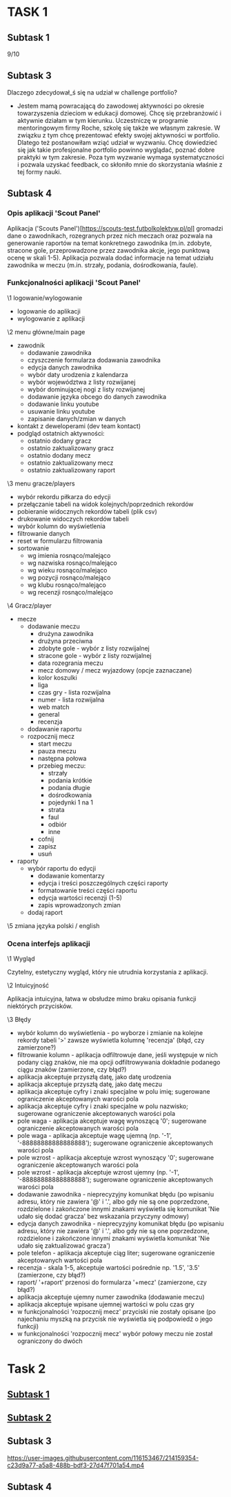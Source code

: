 # TASK 1
## Subtask 1
9/10
## Subtask 3
Dlaczego zdecydował_ś się na udział w challenge portfolio?
* Jestem mamą powracającą do zawodowej aktywności po okresie towarzyszenia dzieciom w edukacji domowej. Chcę się przebranżowić i aktywnie działam w tym kierunku. Uczestniczę w programie mentoringowym firmy Roche, szkolę się także we własnym zakresie. W związku z tym chcę prezentować efekty swojej aktywności w portfolio. Dlatego też postanowiłam wziąć udział w wyzwaniu. Chcę dowiedzieć się jak takie profesjonalne portfolio powinno wyglądać, poznać dobre praktyki w tym zakresie. Poza tym wyzwanie wymaga systematyczności i pozwala uzyskać feedback, co skłoniło mnie do skorzystania właśnie z tej formy nauki.
## Subtask 4
### Opis aplikacji 'Scout Panel'
Aplikacja ('Scouts Panel')[https://scouts-test.futbolkolektyw.pl/pl] gromadzi dane o zawodnikach, rozegranych przez nich meczach oraz pozwala na generowanie raportów na temat konkretnego zawodnika (m.in. zdobyte, stracone gole, przeprowadzone przez zawodnika akcje, jego punktową ocenę w skali 1-5). Aplikacja pozwala dodać informacje na temat udziału zawodnika w meczu (m.in. strzały, podania, dośrodkowania, faule). 
### Funkcjonalności aplikacji 'Scout Panel'
\1 logowanie/wylogowanie
  * logowanie do aplikacji
  * wylogowanie z aplikacji

\2 menu główne/main page
* zawodnik
  * dodawanie zawodnika
  * czyszczenie formularza dodawania zawodnika
  * edycja danych zawodnika
  * wybór daty urodzenia z kalendarza
  * wybór województwa z listy rozwijanej
  * wybór dominującej nogi z listy rozwijanej
  * dodawanie języka obcego do danych zawodnika
  * dodawanie linku youtube
  * usuwanie linku youtube
  * zapisanie danych/zmian w danych
* kontakt z deweloperami (dev team kontact)
* podgląd ostatnich aktywności:
  * ostatnio dodany gracz
  * ostatnio zaktualizowany gracz
  * ostatnio dodany mecz
  * ostatnio zaktualizowany mecz
  * ostatnio zaktualizowany raport 

\3 menu gracze/players
  * wybór rekordu piłkarza do edycji
  * przełączanie tabeli na widok kolejnych/poprzednich rekordów
  * pobieranie widocznych rekordów tabeli (plik csv)
  * drukowanie widoczych rekordów tabeli
  * wybór kolumn do wyświetlenia
  * filtrowanie danych
  * reset w formularzu filtrowania
  * sortowanie
      * wg imienia rosnąco/malejąco
      * wg nazwiska rosnąco/malejąco
      * wg wieku rosnąco/malejąco
      * wg pozycji rosnąco/malejąco
      * wg klubu rosnąco/malejąco
      * wg recenzji rosnąco/malejąco

\4 Gracz/player 
* mecze
  * dodawanie meczu
    * drużyna zawodnika
    * drużyna przeciwna
    * zdobyte gole - wybór z listy rozwijalnej 
    * stracone gole - wybór z listy rozwijalnej 
    * data rozegrania meczu
    * mecz domowy / mecz wyjazdowy (opcje zaznaczane)
    * kolor koszulki 
    * liga
    * czas gry - lista rozwijalna
    * numer - lista rozwijalna
    * web match 
    * general
    * recenzja
  * dodawanie raportu
  * rozpocznij mecz
    * start meczu
    * pauza meczu
    * następna połowa
    * przebieg meczu: 
      * strzały 
      * podania krótkie 
      * podania długie 
      * dośrodkowania 
      * pojedynki 1 na 1
      * strata 
      * faul 
      * odbiór 
      * inne
    * cofnij 
    * zapisz
    * usuń
* raporty
  * wybór raportu do edycji
    * dodawanie komentarzy
    * edycja i treści poszczególnych części raporty
    * formatowanie treści części raportu
    * edycja wartości recenzji (1-5)
    * zapis wprowadzonych zmian
  * dodaj raport

\5 zmiana języka polski / english
 
### Ocena interfejs aplikacji
\1 Wygląd

Czytelny, estetyczny wygląd, który nie utrudnia korzystania z aplikacji. 

\2 Intuicyjność

Aplikacja intuicyjna, łatwa w obsłudze mimo braku opisania funkcji niektórych przycisków. 

\3 Błędy

* wybór kolumn do wyświetlenia - po wyborze i zmianie na kolejne rekordy tabeli '>' zawsze wyświetla kolumnę 'recenzja' (błąd, czy zamierzone?)
* filtrowanie kolumn - aplikacja odfiltrowuje dane, jeśli występuje w nich podany ciąg znaków, nie ma opcji odfiltrowywania dokładnie podanego ciągu znaków (zamierzone, czy błąd?)
* aplikacja akceptuje przyszłą datę, jako datę urodzenia
* aplikacja akceptuje przyszłą datę, jako datę meczu 
* aplikacja akceptuje cyfry i znaki specjalne w polu imię; sugerowane ograniczenie akceptowanych warości pola
* aplikacja akceptuje cyfry i znaki specjalne w polu nazwisko; sugerowane ograniczenie akceptowanych warości pola
* pole waga - aplikacja akceptuje wagę wynoszącą '0'; sugerowane ograniczenie akceptowanych warości pola
* pole waga - aplikacja akceptuje wagę ujemną (np. '-1', '-88888888888888888'); sugerowane ograniczenie akceptowanych warości pola
* pole wzrost - aplikacja akceptuje wzrost wynoszący '0'; sugerowane ograniczenie akceptowanych warości pola
* pole wzrost - aplikacja akceptuje wzrost ujemny (np. '-1', '-88888888888888888'); sugerowane ograniczenie akceptowanych warości pola
* dodawanie zawodnika - nieprecyzyjny komunikat błędu (po wpisaniu adresu, który nie zawiera '@' i '.', albo gdy nie są one poprzedzone, rozdzielone i zakończone innymi znakami wyświetla się komunikat 'Nie udało się dodać gracza' bez wskazania przyczyny odmowy)
* edycja danych zawodnika - nieprecyzyjny komunikat błędu (po wpisaniu adresu, który nie zawiera '@' i '.', albo gdy nie są one poprzedzone, rozdzielone i zakończone innymi znakami wyświetla komunikat 'Nie udało się zaktualizować gracza')
* pole telefon - aplikacja akceptuje ciąg liter; sugerowane ograniczenie akceptowanych wartości pola
* recenzja - skala 1-5, akceptuje wartości pośrednie np. '1.5', '3.5' (zamierzone, czy błąd?)
* raport/ '+raport' przenosi do formularza '+mecz' (zamierzone, czy błąd?) 
* aplikacja akceptuje ujemny numer zawodnika (dodawanie meczu)
* aplikacja akceptuje wpisane ujemnej wartości w polu czas gry
* w funkcjonalności 'rozpocznij mecz' przyciski nie zostały opisane (po najechaniu myszką na przycisk nie wyświetla się podpowiedź o jego funkcji)
* w funkcjonalności 'rozpocznij mecz' wybór połowy meczu nie został ograniczony do dwóch
# Task 2
## [Subtask 1](https://docs.google.com/spreadsheets/d/1kGgYhcfAwo9Q-UrYPQqeadWV7xBbvT0GQWWaIVEjMQM/edit?usp=share_link)
## [Subtask 2](https://docs.google.com/spreadsheets/d/1cZfJawMF8VghIOzEOP1XRp8eheoOJqY7NNRadsEGaIg/edit?usp=sharing)
## Subtask 3
https://user-images.githubusercontent.com/116153467/214159354-c23d9a77-a5a8-488b-bdf3-27d47f701a54.mp4
## Subtask 4
